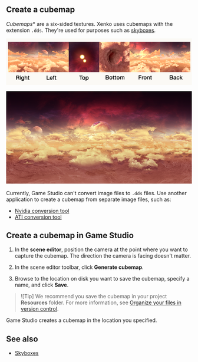 

## Create a cubemap

*Cubemaps** are a six-sided textures. Xenko uses cubemaps with the extension `.dds`. They're used for purposes such as [skyboxes](../graphics/skyboxes.md).

![Distant planet skybox](../graphics/media/skybox-disassembled.png)

![Merged skybox](../graphics/media/skybox-assembled.png)

Currently, Game Studio can't convert image files to `.dds` files. Use another application to create a cubemap from separate image files, such as:

* [Nvidia conversion tool](https://developer.nvidia.com/nvidia-texture-tools-adobe-photoshop)
* [ATI conversion tool](http://developer.amd.com/tools-and-sdks/archive/games-cgi/cubemapgen)

## Create a cubemap in Game Studio

1. In the **scene editor**, position the camera at the point where you want to capture the cubemap. The direction the camera is facing doesn't matter.

2. In the scene editor toolbar, click **Generate cubemap**.

3. Browse to the location on disk you want to save the cubemap, specify a name, and click **Save**.

>![Tip]
>We recommend you save the cubemap in your project **Resources** folder. For more information, see [Organize your files in version control](../files-and-folders/organize-your-files-in-version-control.md).

Game Studio creates a cubemap in the location you specified.

## See also

* [Skyboxes](../graphics/skyboxes.md)